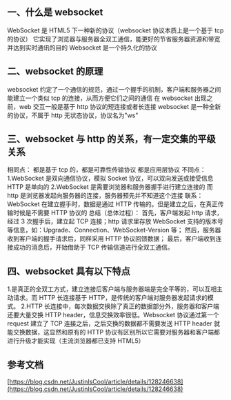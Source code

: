 ## 一、什么是 websocket

WebSocket 是 HTML5 下一种新的协议（websocket 协议本质上是一个基于 tcp 的协议）
它实现了浏览器与服务器全双工通信，能更好的节省服务器资源和带宽并达到实时通讯的目的
Websocket 是一个持久化的协议

## 二、websocket 的原理

websocket 约定了一个通信的规范，通过一个握手的机制，客户端和服务器之间能建立一个类似 tcp 的连接，从而方便它们之间的通信
在 websocket 出现之前，web 交互一般是基于 http 协议的短连接或者长连接
websocket 是一种全新的协议，不属于 http 无状态协议，协议名为"ws"

## 三、websocket 与 http 的关系，有一定交集的平级关系

相同点：
都是基于 tcp 的，都是可靠性传输协议
都是应用层协议
不同点：
1.WebSocket 是双向通信协议，模拟 Socket 协议，可以双向发送或接受信息
HTTP 是单向的
2.WebSocket 是需要浏览器和服务器握手进行建立连接的
而 http 是浏览器发起向服务器的连接，服务器预先并不知道这个连接
联系：
WebSocket 在建立握手时，数据是通过 HTTP 传输的。但是建立之后，在真正传输时候是不需要 HTTP 协议的
总结（总体过程）：
首先，客户端发起 http 请求，经过 3 次握手后，建立起 TCP 连接；http 请求里存放 WebSocket 支持的版本号等信息，如：Upgrade、Connection、WebSocket-Version 等；
然后，服务器收到客户端的握手请求后，同样采用 HTTP 协议回馈数据；
最后，客户端收到连接成功的消息后，开始借助于 TCP 传输信道进行全双工通信。

## 四、websocket 具有以下特点

1.是真正的全双工方式，建立连接后客户端与服务器端是完全平等的，可以互相主动请求。而 HTTP 长连接基于 HTTP，是传统的客户端对服务器发起请求的模式。
2.HTTP 长连接中，每次数据交换除了真正的数据部分外，服务器和客户端还要大量交换 HTTP header，信息交换效率很低。Websocket 协议通过第一个 request 建立了 TCP 连接之后，之后交换的数据都不需要发送 HTTP header 就能交换数据，这显然和原有的 HTTP 协议有区别所以它需要对服务器和客户端都进行升级才能实现（主流浏览器都已支持 HTML5）

## 参考文档

[https://blog.csdn.net/JustinIsCool/article/details/128246638](https://blog.csdn.net/JustinIsCool/article/details/128246638)
